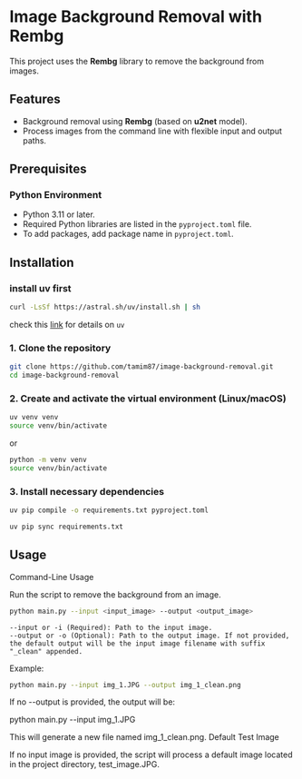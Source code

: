 # Image Background Removal with Rembg

This project uses the **Rembg** library to remove the background from images. 
<!-- It also supports running inside a Docker container to easily deploy the functionality. -->

## Features

-   Background removal using **Rembg** (based on **u2net** model).
-   Process images from the command line with flexible input and output paths.
<!-- -   Built-in Docker support for easy deployment. -->

## Prerequisites

### Python Environment

-   Python 3.11 or later.
-   Required Python libraries are listed in the `pyproject.toml` file.
-   To add packages, add package name in `pyproject.toml`.

<!-- ### Docker (Optional)

If you prefer running the project inside Docker instead of setting up a local Python environment, Docker is also supported. -->

## Installation

### install uv first

```bash
curl -LsSf https://astral.sh/uv/install.sh | sh
```

check this [link](https://docs.astral.sh/uv/#highlights) for details on `uv`

### 1. Clone the repository

```bash
git clone https://github.com/tamim87/image-background-removal.git
cd image-background-removal
```

### 2. Create and activate the virtual environment (Linux/macOS)

```bash
uv venv venv
source venv/bin/activate
```

or

```bash
python -m venv venv
source venv/bin/activate
```

### 3. Install necessary dependencies

```bash
uv pip compile -o requirements.txt pyproject.toml
```

```bash
uv pip sync requirements.txt
```

## Usage

Command-Line Usage

Run the script to remove the background from an image.

```bash
python main.py --input <input_image> --output <output_image>
```

    --input or -i (Required): Path to the input image.
    --output or -o (Optional): Path to the output image. If not provided, the default output will be the input image filename with suffix "_clean" appended.

Example:

```bash
python main.py --input img_1.JPG --output img_1_clean.png
```

If no --output is provided, the output will be:

python main.py --input img_1.JPG

This will generate a new file named img_1_clean.png.
Default Test Image

If no input image is provided, the script will process a default image located in the project directory, test_image.JPG.
